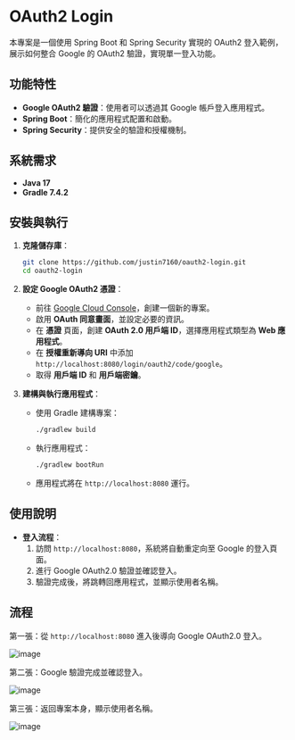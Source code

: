 # OAuth2 Login

本專案是一個使用 Spring Boot 和 Spring Security 實現的 OAuth2 登入範例，展示如何整合 Google 的 OAuth2 驗證，實現單一登入功能。

## 功能特性

- **Google OAuth2 驗證**：使用者可以透過其 Google 帳戶登入應用程式。
- **Spring Boot**：簡化的應用程式配置和啟動。
- **Spring Security**：提供安全的驗證和授權機制。

## 系統需求

- **Java 17**
- **Gradle 7.4.2**

## 安裝與執行

1. **克隆儲存庫**：

   ```bash
   git clone https://github.com/justin7160/oauth2-login.git
   cd oauth2-login
   ```

2. **設定 Google OAuth2 憑證**：

   - 前往 [Google Cloud Console](https://console.cloud.google.com/)，創建一個新的專案。
   - 啟用 **OAuth 同意畫面**，並設定必要的資訊。
   - 在 **憑證** 頁面，創建 **OAuth 2.0 用戶端 ID**，選擇應用程式類型為 **Web 應用程式**。
   - 在 **授權重新導向 URI** 中添加 `http://localhost:8080/login/oauth2/code/google`。
   - 取得 **用戶端 ID** 和 **用戶端密鑰**。

3. **建構與執行應用程式**：

   - 使用 Gradle 建構專案：

     ```bash
     ./gradlew build
     ```

   - 執行應用程式：

     ```bash
     ./gradlew bootRun
     ```

   - 應用程式將在 `http://localhost:8080` 運行。

## 使用說明

- **登入流程**：
  1. 訪問 `http://localhost:8080`，系統將自動重定向至 Google 的登入頁面。
  2. 進行 Google OAuth2.0 驗證並確認登入。
  3. 驗證完成後，將跳轉回應用程式，並顯示使用者名稱。

## 流程

第一張：從 `http://localhost:8080` 進入後導向 Google OAuth2.0 登入。

![image](https://github.com/user-attachments/assets/2a00a6e1-90ec-4fa5-aea6-3877fbf00ce3)

第二張：Google 驗證完成並確認登入。

![image](https://github.com/user-attachments/assets/d1d3fd57-5f9d-4360-9729-c6efab5c75f7)

第三張：返回專案本身，顯示使用者名稱。

![image](https://github.com/user-attachments/assets/766e25ab-bc4a-455d-953b-e1042baf94ea)




